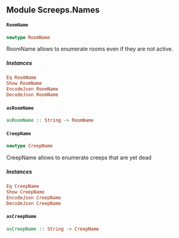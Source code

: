 ## Module Screeps.Names

#### `RoomName`

``` purescript
newtype RoomName
```

RoomName allows to enumerate rooms even if they are not active.

##### Instances
``` purescript
Eq RoomName
Show RoomName
EncodeJson RoomName
DecodeJson RoomName
```

#### `asRoomName`

``` purescript
asRoomName :: String -> RoomName
```

#### `CreepName`

``` purescript
newtype CreepName
```

CreepName allows to enumerate creeps that are yet dead

##### Instances
``` purescript
Eq CreepName
Show CreepName
EncodeJson CreepName
DecodeJson CreepName
```

#### `asCreepName`

``` purescript
asCreepName :: String -> CreepName
```


